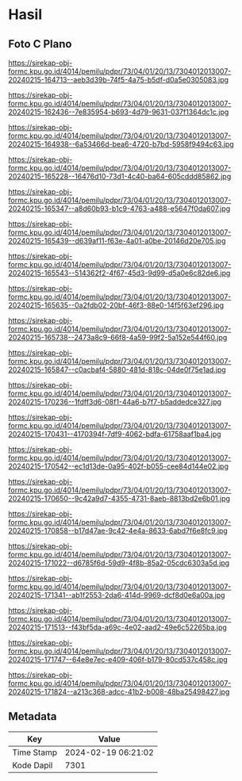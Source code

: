 # Hasil

## Foto C Plano

https://sirekap-obj-formc.kpu.go.id/4014/pemilu/pdpr/73/04/01/20/13/7304012013007-20240215-164713--aeb3d39b-74f5-4a75-b5df-d0a5e0305083.jpg

https://sirekap-obj-formc.kpu.go.id/4014/pemilu/pdpr/73/04/01/20/13/7304012013007-20240215-162436--7e835954-b693-4d79-9631-037f1364dc1c.jpg

https://sirekap-obj-formc.kpu.go.id/4014/pemilu/pdpr/73/04/01/20/13/7304012013007-20240215-164938--6a53466d-bea6-4720-b7bd-5958f9494c63.jpg

https://sirekap-obj-formc.kpu.go.id/4014/pemilu/pdpr/73/04/01/20/13/7304012013007-20240215-165228--16476d10-73d1-4c40-ba64-605cddd85862.jpg

https://sirekap-obj-formc.kpu.go.id/4014/pemilu/pdpr/73/04/01/20/13/7304012013007-20240215-165347--a8d60b93-b1c9-4763-a488-e5647f0da607.jpg

https://sirekap-obj-formc.kpu.go.id/4014/pemilu/pdpr/73/04/01/20/13/7304012013007-20240215-165439--d639af11-f63e-4a01-a0be-20146d20e705.jpg

https://sirekap-obj-formc.kpu.go.id/4014/pemilu/pdpr/73/04/01/20/13/7304012013007-20240215-165543--514362f2-4f67-45d3-9d99-d5a0e6c82de6.jpg

https://sirekap-obj-formc.kpu.go.id/4014/pemilu/pdpr/73/04/01/20/13/7304012013007-20240215-165635--0a2fdb02-20bf-46f3-88e0-14f5f63ef296.jpg

https://sirekap-obj-formc.kpu.go.id/4014/pemilu/pdpr/73/04/01/20/13/7304012013007-20240215-165738--2473a8c9-66f8-4a59-99f2-5a152e544f60.jpg

https://sirekap-obj-formc.kpu.go.id/4014/pemilu/pdpr/73/04/01/20/13/7304012013007-20240215-165847--c0acbaf4-5880-481d-818c-04de0f75e1ad.jpg

https://sirekap-obj-formc.kpu.go.id/4014/pemilu/pdpr/73/04/01/20/13/7304012013007-20240215-170236--1fdff3d6-08f1-44a6-b7f7-b5addedce327.jpg

https://sirekap-obj-formc.kpu.go.id/4014/pemilu/pdpr/73/04/01/20/13/7304012013007-20240215-170431--4170394f-7df9-4062-bdfa-61758aaf1ba4.jpg

https://sirekap-obj-formc.kpu.go.id/4014/pemilu/pdpr/73/04/01/20/13/7304012013007-20240215-170542--ec1d13de-0a95-402f-b055-cee84d144e02.jpg

https://sirekap-obj-formc.kpu.go.id/4014/pemilu/pdpr/73/04/01/20/13/7304012013007-20240215-170650--9c42a9d7-4355-4731-8aeb-8813bd2e6b01.jpg

https://sirekap-obj-formc.kpu.go.id/4014/pemilu/pdpr/73/04/01/20/13/7304012013007-20240215-170858--b17d47ae-9c42-4e4a-8633-6abd7f6e8fc9.jpg

https://sirekap-obj-formc.kpu.go.id/4014/pemilu/pdpr/73/04/01/20/13/7304012013007-20240215-171022--d6785f6d-59d9-4f8b-85a2-05cdc6303a5d.jpg

https://sirekap-obj-formc.kpu.go.id/4014/pemilu/pdpr/73/04/01/20/13/7304012013007-20240215-171341--ab1f2553-2da6-414d-9969-dcf8d0e6a00a.jpg

https://sirekap-obj-formc.kpu.go.id/4014/pemilu/pdpr/73/04/01/20/13/7304012013007-20240215-171513--f43bf5da-a69c-4e02-aad2-49e6c52265ba.jpg

https://sirekap-obj-formc.kpu.go.id/4014/pemilu/pdpr/73/04/01/20/13/7304012013007-20240215-171747--64e8e7ec-e409-406f-b179-80cd537c458c.jpg

https://sirekap-obj-formc.kpu.go.id/4014/pemilu/pdpr/73/04/01/20/13/7304012013007-20240215-171824--a213c368-adcc-41b2-b008-48ba25498427.jpg


## Metadata

| Key        | Value               |
| ---------- | ------------------- |
| Time Stamp | 2024-02-19 06:21:02 |
| Kode Dapil | 7301                |



